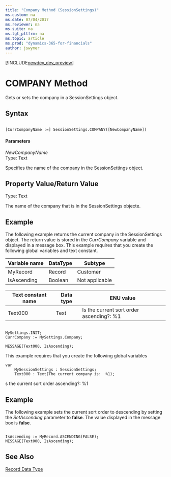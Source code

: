 ```yaml
---
title: "Company Method (SessionSettings)"
ms.custom: na
ms.date: 07/04/2017
ms.reviewer: na
ms.suite: na
ms.tgt_pltfrm: na
ms.topic: article
ms.prod: "dynamics-365-for-financials"
author: jswymer
---
```


[!INCLUDE[newdev_dev_preview](../includes/newdev_dev_preview.md)]

# COMPANY Method
Gets or sets the company in a SessionSettings object.  

## Syntax  

```  

[CurrCompanyName :=] SessionSettings.COMPANY([NewCompanyName])  
```  

#### Parameters  
 *NewCompanyName*  
 Type: Text  

Specifies the name of the company in the SessionSettings object.  

## Property Value/Return Value  
 Type: Text  

 The name of the company that is in the SessionSettings objecte.  

## Example  
The following example returns the current company in the SessionSettings object. The return value is stored in the *CurrCompany* variable and displayed in a message box. This example requires that you create the following global variables and text constant.  

|Variable name|DataType|Subtype|  
|-------------------|--------------|-------------|  
|MyRecord|Record|Customer|  
|IsAscending|Boolean|Not applicable|  

|Text constant name|Data type|ENU value|  
|------------------------|---------------|---------------|  
|Text000|Text|Is the current sort order ascending?:  %1|  

```  

MySettings.INIT;  
CurrCompany := MySettings.Company;  

MESSAGE(Text000, IsAscending);  
```  
This example requires that you create the following global variables
```  
var
    MySessionSettings : SessionSettings;
    Text000 : Text(The current company is:  %1);  
```  
s the current sort order ascending?:  %1

## Example  
 The following example sets the current sort order to descending by setting the *SetAscending* parameter to **false**. The value displayed in the message box is **false**.  

```  

IsAscending := MyRecord.ASCENDING(FALSE);  
MESSAGE(Text000, IsAscending);  
```  

## See Also  
 [Record Data Type](../datatypes/devenv-Record-Data-Type.md)
